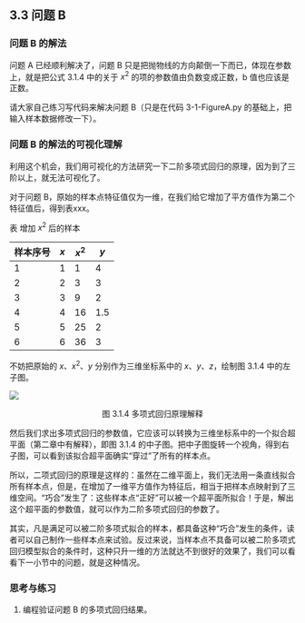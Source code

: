 ## 3.3 问题 B

### 问题 B 的解法

问题 A 已经顺利解决了，问题 B 只是把抛物线的方向颠倒一下而已，体现在参数上，就是把公式 3.1.4 中的关于 $x^2$ 的项的参数值由负数变成正数，b 值也应该是正数。

请大家自己练习写代码来解决问题 B（只是在代码 3-1-FigureA.py 的基础上，把输入样本数据修改一下）。

### 问题 B 的解法的可视化理解

利用这个机会，我们用可视化的方法研究一下二阶多项式回归的原理，因为到了三阶以上，就无法可视化了。

对于问题 B，原始的样本点特征值仅为一维，在我们给它增加了平方值作为第二个特征值后，得到表xxx。

表  增加 $x^2$ 后的样本

|样本序号|$x$|$x^2$|$y$|
|--|--|--|--|
|1|1|1|4|
|2|2|3|3|
|3|3|9|2|
|4|4|16|1.5|
|5|5|25|2|
|6|6|36|3|

不妨把原始的 $x、x^2、y$ 分别作为三维坐标系中的 $x、y、z$，绘制图 3.1.4 中的左子图。

![](./images/3-1-4.png)
<center>图 3.1.4 多项式回归原理解释</center>

然后我们求出多项式回归的参数值，它应该可以转换为三维坐标系中的一个拟合超平面（第二章中有解释），即图 3.1.4 的中子图。把中子图旋转一个视角，得到右子图，可以看到该拟合超平面确实“穿过”了所有的样本点。

所以，二项式回归的原理是这样的：虽然在二维平面上，我们无法用一条直线拟合所有样本点，但是，在增加了一维平方值作为特征后，相当于把样本点映射到了三维空间。“巧合”发生了：这些样本点“正好”可以被一个超平面所拟合！于是，解出这个超平面的参数值，就可以作为二阶多项式回归的参数了。

其实，凡是满足可以被二阶多项式拟合的样本，都具备这种“巧合”发生的条件，读者可以自己制作一些样本点来试验。反过来说，当样本点不具备可以被二阶多项式回归模型拟合的条件时，这种只升一维的方法就达不到很好的效果了，我们可以看看下一小节中的问题，就是这种情况。

### 思考与练习

1. 编程验证问题 B 的多项式回归结果。

